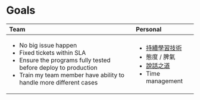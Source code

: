 # Goals

<table>
  <thead>
    <tr>
      <th style="text-align:left">Team</th>
      <th style="text-align:left">Personal</th>
    </tr>
  </thead>
  <tbody>
    <tr>
      <td style="text-align:left">
        <ul>
          <li>No big issue happen</li>
          <li>Fixed tickets within SLA</li>
          <li>Ensure the programs fully tested before deploy to production</li>
          <li>Train my team member have ability to handle more different cases</li>
        </ul>
      </td>
      <td style="text-align:left">
        <ul>
          <li><a href="chi-xu-xue-xi-ji-shu.md">&#x6301;&#x7E8C;&#x5B78;&#x7FD2;&#x6280;&#x8853;</a>
          </li>
          <li>&#x614B;&#x5EA6; / &#x813E;&#x6C23;</li>
          <li><a href="shui-hua-zhi-dao.md">&#x8AAA;&#x8A71;&#x4E4B;&#x9053;</a>
          </li>
          <li>Time management</li>
        </ul>
      </td>
    </tr>
  </tbody>
</table>



